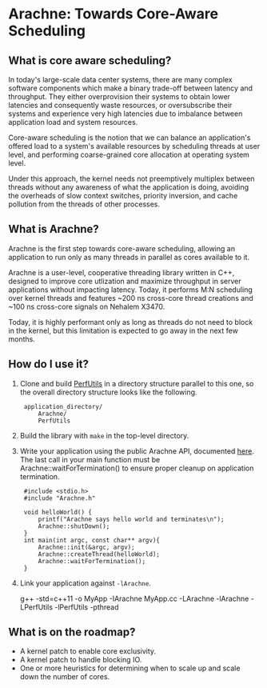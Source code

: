 # Arachne: Towards Core-Aware Scheduling

## What is core aware scheduling?

In today's large-scale data center systems, there are many complex software
components which make a binary trade-off between latency and throughput. They
either overprovision their systems to obtain lower latencies and consequently
waste resources, or oversubscribe their systems and experience very high
latencies due to imbalance between application load and system resources. 

Core-aware scheduling is the notion that we can balance an application's
offered load to a system's available resources by scheduling threads at user
level, and performing coarse-grained core allocation at operating system level.

Under this approach, the kernel needs not preemptively multiplex between
threads without any awareness of what the application is doing, avoiding the
overheads of slow context switches, priority inversion, and cache pollution
from the threads of other processes.


## What is Arachne?

Arachne is the first step towards core-aware scheduling, allowing an
application to run only as many threads in parallel as cores available to it.

Arachne is a user-level, cooperative threading library written in C++, designed
to improve core utlization and maximize throughput in server applications
without impacting latency. Today, it performs M:N scheduling over kernel
threads and features ~200 ns cross-core thread creations and ~100 ns cross-core
signals on Nehalem X3470.

Today, it is highly performant only as long as threads do not need to block in
the kernel, but this limitation is expected to go away in the next few months.

## How do I use it?

1. Clone and build [PerfUtils](https://github.com/PlatformLab/PerfUtils) in a
   directory structure parallel to this one, so the overall directory structure
   looks like the following.

		application_directory/
			Arachne/
			PerfUtils

2. Build the library with `make` in the top-level directory. 

3. Write your application using the public Arachne API, documented [here](https://platformlab.github.io/Arachne/group__api.html).
   The last call in your main function must be Arachne::waitForTermination() to
   ensure proper cleanup on application termination.


		#include <stdio.h>
		#include "Arachne.h"

		void helloWorld() {
			printf("Arachne says hello world and terminates\n");
			Arachne::shutDown();
		}
		int main(int argc, const char** argv){
			Arachne::init(&argc, argv);
			Arachne::createThread(helloWorld);
			Arachne::waitForTermination();
		}


4. Link your application against `-lArachne`.

    g++ -std=c++11 -o MyApp -IArachne MyApp.cc  -LArachne -lArachne -LPerfUtils -lPerfUtils -pthread

## What is on the roadmap?

 - A kernel patch to enable core exclusivity.
 - A kernel patch to handle blocking IO.
 - One or more heuristics for determining when to scale up and scale down the number of cores.
